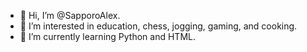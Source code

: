 - 👋 Hi, I’m @SapporoAlex.
- 👀 I’m interested in education, chess, jogging, gaming, and cooking.
- 🌱 I’m currently learning Python and HTML.

<!---
SapporoAlex/SapporoAlex is a ✨ special ✨ repository because its `README.md` (this file) appears on your GitHub profile.
You can click the Preview link to take a look at your changes.
--->

